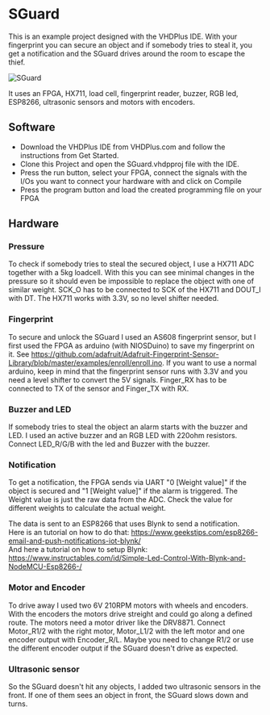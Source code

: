 # SGuard
This is an example project designed with the VHDPlus IDE. With your fingerprint you can secure an object and if somebody tries to steal it, you get a notification and the SGuard drives around the room to escape the thief.

![SGuard](SGuard_Image.jpg)

It uses an FPGA, HX711, load cell, fingerprint reader, buzzer, RGB led, ESP8266, ultrasonic sensors and motors with encoders. 

## Software
- Download the VHDPlus IDE from VHDPlus.com and follow the instructions from Get Started.
- Clone this Project and open the SGuard.vhdpproj file with the IDE. 
- Press the run button, select your FPGA, connect the signals with the I/Os you want to connect your hardware with and click on Compile
- Press the program button and load the created programming file on your FPGA

## Hardware
### Pressure
To check if somebody tries to steal the secured object, I use a HX711 ADC together with a 5kg loadcell. With this you can see minimal changes in the pressure so it should even be impossible to replace the object with one of similar weight.
SCK_O has to be connected to SCK of the HX711 and DOUT_I with DT. The HX711 works with 3.3V, so no level shifter needed.

### Fingerprint
To secure and unlock the SGuard I used an AS608 fingerprint sensor, but I first used the FPGA as arduino (with NIOSDuino) to save my fingerprint on it. See https://github.com/adafruit/Adafruit-Fingerprint-Sensor-Library/blob/master/examples/enroll/enroll.ino.
If you want to use a normal arduino,  keep in mind that the fingerprint sensor runs with 3.3V and you need a level shifter to convert the 5V signals.
Finger_RX has to be connected to TX of the sensor and Finger_TX with RX.

### Buzzer and LED
If somebody tries to steal the object an alarm starts with the buzzer and LED. I used an active buzzer and an RGB LED with 220ohm resistors. Connect LED_R/G/B with the led and Buzzer with the buzzer.

### Notification
To get a notification, the FPGA sends via UART "0 [Weight value]" if the object is secured and "1 [Weight value]" if the alarm is triggered. The Weight value is just the raw data from the ADC. Check the value for different weights to calculate the actual weight.

The data is sent to an ESP8266 that uses Blynk to send a notification.<br>
Here is an tutorial on how to do that: https://www.geekstips.com/esp8266-email-and-push-notifications-iot-blynk/<br>
And here a tutorial on how to setup Blynk: https://www.instructables.com/id/Simple-Led-Control-With-Blynk-and-NodeMCU-Esp8266-/

### Motor and Encoder
To drive away I used two 6V 210RPM motors with wheels and encoders. With the encoders the motors drive streight and could go along a defined route. 
The motors need a motor driver like the DRV8871. Connect Motor_R1/2 with the right motor, Motor_L1/2 with the left motor and one encoder output with Encoder_R/L. Maybe you need to change R1/2 or use the different encoder output if the SGuard doesn't drive as expected.

### Ultrasonic sensor
So the SGuard doesn't hit any objects, I added two ultrasonic sensors in the front. If one of them sees an object in front, the SGuard slows down and turns.
